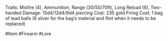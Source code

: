 Traits: Misfire (4), Ammunition, Range (30/50/70ft), Long Reload (6), Two-handed
Damage: 15d4/12d4/9d4 piercing
Cost: 235 gold
Firing Cost: 1 bag of lead balls (8 silver for the bag’s material and flint when it needs to be replaced)

#Item #Firearm #Lore